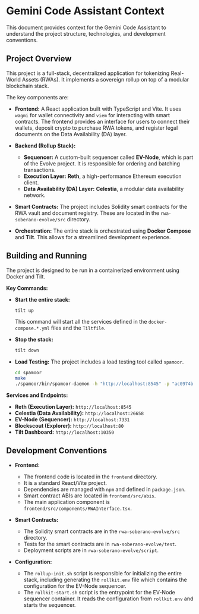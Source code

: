 # Gemini Code Assistant Context

This document provides context for the Gemini Code Assistant to understand the project structure, technologies, and development conventions.

## Project Overview

This project is a full-stack, decentralized application for tokenizing Real-World Assets (RWAs). It implements a sovereign rollup on top of a modular blockchain stack.

The key components are:

*   **Frontend:** A React application built with TypeScript and Vite. It uses `wagmi` for wallet connectivity and `viem` for interacting with smart contracts. The frontend provides an interface for users to connect their wallets, deposit crypto to purchase RWA tokens, and register legal documents on the Data Availability (DA) layer.

*   **Backend (Rollup Stack):**
    *   **Sequencer:** A custom-built sequencer called **EV-Node**, which is part of the Evolve project. It is responsible for ordering and batching transactions.
    *   **Execution Layer:** **Reth**, a high-performance Ethereum execution client.
    *   **Data Availability (DA) Layer:** **Celestia**, a modular data availability network.

*   **Smart Contracts:** The project includes Solidity smart contracts for the RWA vault and document registry. These are located in the `rwa-soberano-evolve/src` directory.

*   **Orchestration:** The entire stack is orchestrated using **Docker Compose** and **Tilt**. This allows for a streamlined development experience.

## Building and Running

The project is designed to be run in a containerized environment using Docker and Tilt.

**Key Commands:**

*   **Start the entire stack:**
    ```bash
    tilt up
    ```
    This command will start all the services defined in the `docker-compose.*.yml` files and the `Tiltfile`.

*   **Stop the stack:**
    ```bash
    tilt down
    ```

*   **Load Testing:** The project includes a load testing tool called `spamoor`.
    ```bash
    cd spamoor
    make
    ./spamoor/bin/spamoor-daemon -h "http://localhost:8545" -p "ac0974bec39a17e36ba4a6b4d238ff944bacb478cbed5efcae784d7bf4f2ff80" --port 26678
    ```

**Services and Endpoints:**

*   **Reth (Execution Layer):** `http://localhost:8545`
*   **Celestia (Data Availability):** `http://localhost:26658`
*   **EV-Node (Sequencer):** `http://localhost:7331`
*   **Blockscout (Explorer):** `http://localhost:80`
*   **Tilt Dashboard:** `http://localhost:10350`

## Development Conventions

*   **Frontend:**
    *   The frontend code is located in the `frontend` directory.
    *   It is a standard React/Vite project.
    *   Dependencies are managed with `npm` and defined in `package.json`.
    *   Smart contract ABIs are located in `frontend/src/abis`.
    *   The main application component is `frontend/src/components/RWAInterface.tsx`.

*   **Smart Contracts:**
    *   The Solidity smart contracts are in the `rwa-soberano-evolve/src` directory.
    *   Tests for the smart contracts are in `rwa-soberano-evolve/test`.
    *   Deployment scripts are in `rwa-soberano-evolve/script`.

*   **Configuration:**
    *   The `rollup-init.sh` script is responsible for initializing the entire stack, including generating the `rollkit.env` file which contains the configuration for the EV-Node sequencer.
    *   The `rollkit-start.sh` script is the entrypoint for the EV-Node sequencer container. It reads the configuration from `rollkit.env` and starts the sequencer.

